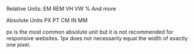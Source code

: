 Relative Units:
EM
REM
VH
VW 
%
And more

Absolute Units 
PX
PT
CM
IN
MM

px is the most common absolute unit but it is not recommended for responsive websites. 1px does not necessarily equal the width of exactly one pixel. 
